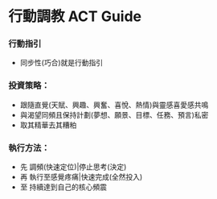 # 行動調教 ACT Guide  

### 行動指引
- 同步性(巧合)就是行動指引

### 投資策略：  
- 跟隨直覺(天賦、興趣、興奮、喜悅、熱情)與靈感喜愛感共鳴
- 與渴望同頻且保持計劃(夢想、願景、目標、任務、預言)私密
- 取其精華去其糟粕
 
### 執行方法：  
- 先 調頻(快速定位)|停止思考(決定)
- 再 執行至感覺疼痛|快速完成(全然投入)
- 至 持續達到自己的核心頻震  
